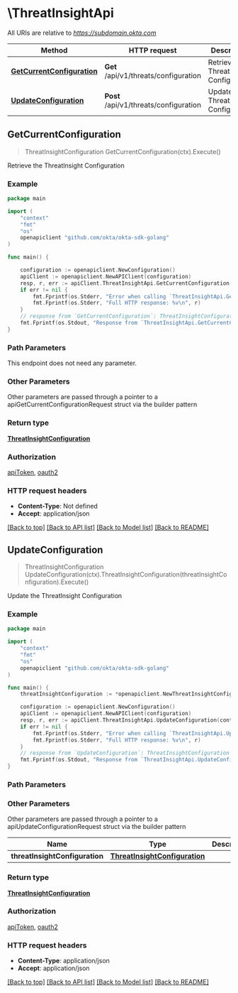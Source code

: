 # \ThreatInsightApi

All URIs are relative to *https://subdomain.okta.com*

Method | HTTP request | Description
------------- | ------------- | -------------
[**GetCurrentConfiguration**](ThreatInsightApi.md#GetCurrentConfiguration) | **Get** /api/v1/threats/configuration | Retrieve the ThreatInsight Configuration
[**UpdateConfiguration**](ThreatInsightApi.md#UpdateConfiguration) | **Post** /api/v1/threats/configuration | Update the ThreatInsight Configuration



## GetCurrentConfiguration

> ThreatInsightConfiguration GetCurrentConfiguration(ctx).Execute()

Retrieve the ThreatInsight Configuration



### Example

```go
package main

import (
    "context"
    "fmt"
    "os"
    openapiclient "github.com/okta/okta-sdk-golang"
)

func main() {

    configuration := openapiclient.NewConfiguration()
    apiClient := openapiclient.NewAPIClient(configuration)
    resp, r, err := apiClient.ThreatInsightApi.GetCurrentConfiguration(context.Background()).Execute()
    if err != nil {
        fmt.Fprintf(os.Stderr, "Error when calling `ThreatInsightApi.GetCurrentConfiguration``: %v\n", err)
        fmt.Fprintf(os.Stderr, "Full HTTP response: %v\n", r)
    }
    // response from `GetCurrentConfiguration`: ThreatInsightConfiguration
    fmt.Fprintf(os.Stdout, "Response from `ThreatInsightApi.GetCurrentConfiguration`: %v\n", resp)
}
```

### Path Parameters

This endpoint does not need any parameter.

### Other Parameters

Other parameters are passed through a pointer to a apiGetCurrentConfigurationRequest struct via the builder pattern


### Return type

[**ThreatInsightConfiguration**](ThreatInsightConfiguration.md)

### Authorization

[apiToken](../README.md#apiToken), [oauth2](../README.md#oauth2)

### HTTP request headers

- **Content-Type**: Not defined
- **Accept**: application/json

[[Back to top]](#) [[Back to API list]](../README.md#documentation-for-api-endpoints)
[[Back to Model list]](../README.md#documentation-for-models)
[[Back to README]](../README.md)


## UpdateConfiguration

> ThreatInsightConfiguration UpdateConfiguration(ctx).ThreatInsightConfiguration(threatInsightConfiguration).Execute()

Update the ThreatInsight Configuration



### Example

```go
package main

import (
    "context"
    "fmt"
    "os"
    openapiclient "github.com/okta/okta-sdk-golang"
)

func main() {
    threatInsightConfiguration := *openapiclient.NewThreatInsightConfiguration("none") // ThreatInsightConfiguration | 

    configuration := openapiclient.NewConfiguration()
    apiClient := openapiclient.NewAPIClient(configuration)
    resp, r, err := apiClient.ThreatInsightApi.UpdateConfiguration(context.Background()).ThreatInsightConfiguration(threatInsightConfiguration).Execute()
    if err != nil {
        fmt.Fprintf(os.Stderr, "Error when calling `ThreatInsightApi.UpdateConfiguration``: %v\n", err)
        fmt.Fprintf(os.Stderr, "Full HTTP response: %v\n", r)
    }
    // response from `UpdateConfiguration`: ThreatInsightConfiguration
    fmt.Fprintf(os.Stdout, "Response from `ThreatInsightApi.UpdateConfiguration`: %v\n", resp)
}
```

### Path Parameters



### Other Parameters

Other parameters are passed through a pointer to a apiUpdateConfigurationRequest struct via the builder pattern


Name | Type | Description  | Notes
------------- | ------------- | ------------- | -------------
 **threatInsightConfiguration** | [**ThreatInsightConfiguration**](ThreatInsightConfiguration.md) |  | 

### Return type

[**ThreatInsightConfiguration**](ThreatInsightConfiguration.md)

### Authorization

[apiToken](../README.md#apiToken), [oauth2](../README.md#oauth2)

### HTTP request headers

- **Content-Type**: application/json
- **Accept**: application/json

[[Back to top]](#) [[Back to API list]](../README.md#documentation-for-api-endpoints)
[[Back to Model list]](../README.md#documentation-for-models)
[[Back to README]](../README.md)

